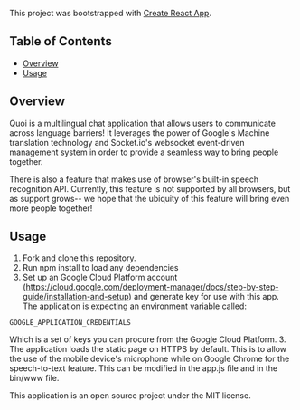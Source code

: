 This project was bootstrapped with [Create React App](https://github.com/facebookincubator/create-react-app).

## Table of Contents

- [Overview](#overview)
- [Usage](#usage)

## Overview

Quoi is a multilingual chat application that allows users to communicate across language barriers! It leverages the power of Google's Machine translation technology and Socket.io's websocket event-driven management system in order to provide a seamless way to bring people together. 

There is also a feature that makes use of browser's built-in speech recognition API. Currently, this feature is not supported by all browsers, but as support grows-- we hope that the ubiquity of this feature will bring even more people together!

## Usage

1. Fork and clone this repository.
2. Run npm install to load any dependencies
2. Set up an Google Cloud Platform account (https://cloud.google.com/deployment-manager/docs/step-by-step-guide/installation-and-setup) and generate key for use with this app. The application is expecting an environment variable called:
```
GOOGLE_APPLICATION_CREDENTIALS
```
Which is a set of keys you can procure from the Google Cloud Platform.
3. The application loads the static page on HTTPS by default. This is to allow the use of the mobile device's microphone while on Google Chrome for the speech-to-text feature. This can be modified in the app.js file and in the bin/www file.

This application is an open source project under the MIT license.
